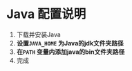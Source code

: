 # Java 配置说明
1. 下载并安装Java
2. **设置`JAVA_HOME` 为Java的jdk文件夹路径**
3. **在`PATH` 变量内添加java的bin文件夹路径**
4. 完成
